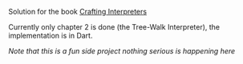 Solution for the book [Crafting Interpreters](http://www.craftinginterpreters.com/contents.html)

Currently only chapter 2 is done (the Tree-Walk Interpreter), the implementation is in Dart.

*Note that this is a fun side project nothing serious is happening here*